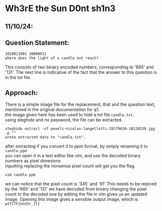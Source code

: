 # Wh3rE the Sun D0nt sh1n3
## 11/10/24:

## Question Statement:
```
1010011001 10000011
where does the light of a candle not reach?
```
This consists of two binary encoded numbers, corresponding to '665' and '131'.
The next line is indicative of the fact that the answer to this question is in the txt file.

## Approach:

There is a simple image file for the replacement, that and the question text, mentioned in the original documentation for q1.<br>
the image given here has been used to hide a txt file ``candle.txt``.<br>
using steghide and no password, the file can be extracted.<br>
```
steghide extract -sf pexels-nicolas-langellotti-28179636-18128539.jpg -p ""
wrote extracted data to "candle.txt".
```
after extracting if you convert it to ppm format, by simply renaming it to ``candle.ppm``<br>
you can open it in a text editor like vim, and use the decoded binary numbers as pixel dimesions<br>
inputting replacing the nonsense pixel count will get you the flag.<br>

```
vim candle.ppm
```
we can notice that the pixel count is '345' and '91'
This needs to be replced by the '665' and '131' we have decoded from binary
changing the pixel count to the decoded one by editing the file in vim gives us an updated image.
Opening this image gives a sensible output image, which is ``wtfCTF{Und3r_1t}``
